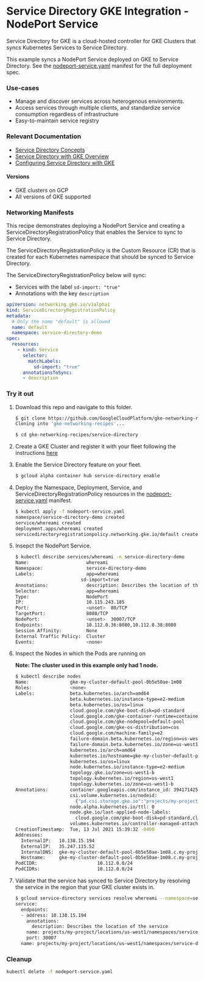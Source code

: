 # Service Directory GKE Integration - NodePort Service

Service Directory for GKE is a cloud-hosted controller for GKE Clusters that
syncs Kubernetes Services to Service Directory.

This example syncs a NodePort Service deployed on GKE to Service Directory. See
the [nodeport-service.yaml](nodeport-service.yaml) manifest for the full
deployment spec.

### Use-cases

*   Manage and discover services across heterogenous environments.
*   Access services through multiple clients, and standardize service
    consumption regardless of infrastructure
*   Easy-to-maintain service registry

### Relevant Documentation

*   [Service Directory Concepts](https://cloud.google.com/service-directory/docs/concepts)
*   [Service Directory with GKE Overview](https://cloud.google.com/service-directory/docs/sd-gke-overview)
*   [Configuring Service Directory with GKE](https://cloud.google.com/service-directory/docs/configuring-sd-with-gke)

#### Versions

*   GKE clusters on GCP
*   All versions of GKE supported

### Networking Manifests

This recipe demonstrates deploying a NodePort Service and creating a
ServiceDirectoryRegistrationPolicy that enables the Service to sync to Service
Directory.

The ServiceDirectoryRegistrationPolicy is the Custom Resource (CR) that is
created for each Kubernetes namespace that should be synced to Service
Directory.

The ServiceDirectoryRegistrationPolicy below will sync:

*   Services with the label `sd-import: "true"`
*   Annotations with the key `description`

```yaml
apiVersion: networking.gke.io/v1alpha1
kind: ServiceDirectoryRegistrationPolicy
metadata:
  # Only the name "default" is allowed
  name: default
  namespace: service-directory-demo
spec:
  resources:
    - kind: Service
      selector:
        matchLabels:
          sd-import: "true"
      annotationsToSync:
      - description
```

### Try it out

1.  Download this repo and navigate to this folder.

    ```sh
    $ git clone https://github.com/GoogleCloudPlatform/gke-networking-recipes.git
    Cloning into 'gke-networking-recipes'...

    $ cd gke-networking-recipes/service-directory
    ```

1.  Create a GKE Cluster and register it with your fleet following the
    instructions
    [here](https://cloud.google.com/anthos/multicluster-management/connect/registering-a-cluster)

1.  Enable the Service Directory feature on your fleet.

    ```sh
    $ gcloud alpha container hub service-directory enable
    ```

1.  Deploy the Namespace, Deployment, Service, and
    ServiceDirectoryRegistrationPolicy resources in the
    [nodeport-service.yaml](nodeport-service.yaml) manifest.

    ```sh
    $ kubectl apply -f nodeport-service.yaml
    namespace/service-directory-demo created
    service/whereami created
    deployment.apps/whereami created
    servicedirectoryregistrationpolicy.networking.gke.io/default created
    ```

1.  Insepct the NodePort Service.

    ```sh
    $ kubectl describe services/whereami -n service-directory-demo
    Name:                     whereami
    Namespace:                service-directory-demo
    Labels:                   app=whereami
                            sd-import=true
    Annotations:              description: Describes the location of the service
    Selector:                 app=whereami
    Type:                     NodePort
    IP:                       10.115.243.185
    Port:                     <unset>  80/TCP
    TargetPort:               8080/TCP
    NodePort:                 <unset>  30007/TCP
    Endpoints:                10.112.0.36:8080,10.112.0.38:8080
    Session Affinity:         None
    External Traffic Policy:  Cluster
    Events:                   <none>
    ```

1.  Inspect the Nodes in which the Pods are running on

    **Note: The cluster used in this example only had 1 node.**

    ```sh
    $ kubectl describe nodes
    Name:               gke-my-cluster-default-pool-0b5e50ae-1m08
    Roles:              <none>
    Labels:             beta.kubernetes.io/arch=amd64
                        beta.kubernetes.io/instance-type=e2-medium
                        beta.kubernetes.io/os=linux
                        cloud.google.com/gke-boot-disk=pd-standard
                        cloud.google.com/gke-container-runtime=containerd
                        cloud.google.com/gke-nodepool=default-pool
                        cloud.google.com/gke-os-distribution=cos
                        cloud.google.com/machine-family=e2
                        failure-domain.beta.kubernetes.io/region=us-west1
                        failure-domain.beta.kubernetes.io/zone=us-west1-b
                        kubernetes.io/arch=amd64
                        kubernetes.io/hostname=gke-my-cluster-default-pool-0b5e50ae-1m08
                        kubernetes.io/os=linux
                        node.kubernetes.io/instance-type=e2-medium
                        topology.gke.io/zone=us-west1-b
                        topology.kubernetes.io/region=us-west1
                        topology.kubernetes.io/zone=us-west1-b
    Annotations:        container.googleapis.com/instance_id: 3941714257799828844
                        csi.volume.kubernetes.io/nodeid:
                          {"pd.csi.storage.gke.io":"projects/my-project/zones/us-west1-b/instances/gke-my-cluster-default-pool-0b5e50ae-1m08"}
                        node.alpha.kubernetes.io/ttl: 0
                        node.gke.io/last-applied-node-labels:
                          cloud.google.com/gke-boot-disk=pd-standard,cloud.google.com/gke-container-runtime=containerd,cloud.google.com/gke-nodepool=default-pool,cl...
                        volumes.kubernetes.io/controller-managed-attach-detach: true
    CreationTimestamp:  Tue, 13 Jul 2021 15:39:32 -0400
    Addresses:
      InternalIP:   10.138.15.194
      ExternalIP:   35.247.115.52
      InternalDNS:  gke-my-cluster-default-pool-0b5e50ae-1m08.c.my-project.internal
      Hostname:     gke-my-cluster-default-pool-0b5e50ae-1m08.c.my-project.internal
    PodCIDR:                      10.112.0.0/24
    PodCIDRs:                     10.112.0.0/24
    ```

1.  Validate that the service has synced to Service Directory by resolving the
    service in the region that your GKE cluster exists in.

    ```sh
    $ gcloud service-directory services resolve whereami --namespace=service-directory-demo --location=us-west1
    service:
      endpoints:
      - address: 10.138.15.194
        annotations:
          description: Describes the location of the service
        name: projects/my-project/locations/us-west1/namespaces/service-directory-demo/services/whereami/endpoints/my-cluster-2998672570
        port: 30007
      name: projects/my-project/locations/us-west1/namespaces/service-directory-demo/services/whereami
    ```

### Cleanup

```sh
kubectl delete -f nodeport-service.yaml
```
